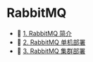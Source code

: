 # RabbitMQ

* 📄 [1. RabbitMQ 简介](siyuan://blocks/20240812174849-1l657ex)
* 📄 [2. RabbitMQ 单机部署](siyuan://blocks/20240812174920-pdx6uoh)
* 📄 [3. RabbitMQ 集群部署](siyuan://blocks/20240812175849-xfd1h3i)

　　‍
